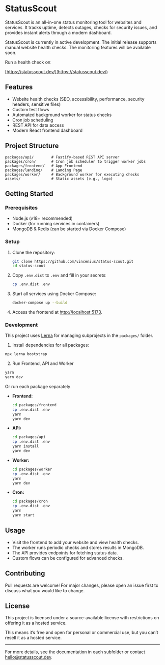 # StatusScout

StatusScout is an all-in-one status monitoring tool for websites and services. It tracks uptime, detects outages, checks for security issues, and provides instant alerts through a modern dashboard.

StatusScout is currently in active development. The initial release supports manual website health checks. The monitoring features will be available soon.

Run a health check on:

[https://statusscout.dev/](https://statusscout.dev/)

## Features

- Website health checks (SEO, accessibility, performance, security headers, sensitive files)
- Custom test flows
- Automated background worker for status checks
- Cron job scheduling
- REST API for data access
- Modern React frontend dashboard

## Project Structure

```
packages/api/        # Fastify-based REST API server
packages/cron/       # Cron job scheduler to trigger worker jobs
packages/frontend/   # App Frontend
packages/landing/    # Landing Page
packages/worker/     # Background worker for executing checks
assets/              # Static assets (e.g., logo)
```

## Getting Started

### Prerequisites

- Node.js (v18+ recommended)
- Docker (for running services in containers)
- MongoDB & Redis (can be started via Docker Compose)

### Setup

1. Clone the repository:
   ```sh
   git clone https://github.com/vincenius/status-scout.git
   cd status-scout
   ```

2. Copy `.env.dist` to `.env` and fill in your secrets:
   ```sh
   cp .env.dist .env
   ```

3. Start all services using Docker Compose:
   ```sh
   docker-compose up --build
   ```

4. Access the frontend at [http://localhost:5173](http://localhost:5173).

### Development

This project uses [Lerna](https://lerna.js.org/) for managing subprojects in the `packages/` folder.

1. Install dependencies for all packages:
```sh
npx lerna bootstrap
```

2. Run Frontend, API and Worker
```sh
yarn
yarn dev
```

Or run each package separately

- **Frontend:**  
  ```sh
  cd packages/frontend
  cp .env.dist .env
  yarn
  yarn dev
  ```
- **API:**  
  ```sh
  cd packages/api
  cp .env.dist .env
  yarn install
  yarn dev
  ```
- **Worker:**  
  ```sh
  cd packages/worker
  cp .env.dist .env
  yarn
  yarn dev
  ```
- **Cron:**  
  ```sh
  cd packages/cron
  cp .env.dist .env
  yarn
  yarn start
  ```

## Usage

- Visit the frontend to add your website and view health checks.
- The worker runs periodic checks and stores results in MongoDB.
- The API provides endpoints for fetching status data.
- Custom flows can be configured for advanced checks.

## Contributing

Pull requests are welcome! For major changes, please open an issue first to discuss what you would like to change.

## License

This project is licensed under a source-available license with restrictions on offering it as a hosted service.

This means it’s free and open for personal or commercial use, but you can’t resell it as a hosted service.

---

For more details, see the documentation in each subfolder or contact [hello@statusscout.dev](mailto:hello@statusscout.dev).